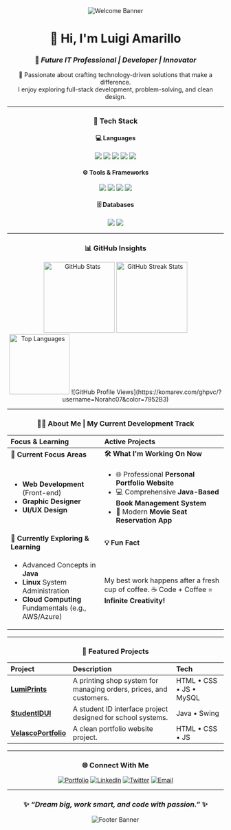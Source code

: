 <!-- ========================================= -->
<!-- ✨ Luigi Amarillo | Advanced GitHub README -->
<!-- ========================================= -->

<div align="center">

<img src="https://img.shields.io/badge/Welcome%20to%20Luigi%20Amarillo's%20Repo-%F0%9F%91%8B-%237952B3?style=for-the-badge&logo=github" alt="Welcome Banner"/>

# 👋 Hi, I'm **Luigi Amarillo**  
### 🚀 *Future IT Professional | Developer | Innovator*

🌟 Passionate about crafting technology-driven solutions that make a difference.  
I enjoy exploring full-stack development, problem-solving, and clean design.

---

### 🧠 **Tech Stack**

#### 💻 Languages
<div>
  <img src="https://img.shields.io/badge/HTML5-%23E34F26.svg?style=for-the-badge&logo=html5&logoColor=white"/>
  <img src="https://img.shields.io/badge/CSS3-%231572B6.svg?style=for-the-badge&logo=css3&logoColor=white"/>
  <img src="https://img.shields.io/badge/JavaScript-%23F7DF1E.svg?style=for-the-badge&logo=javascript&logoColor=black"/>
  <img src="https://img.shields.io/badge/Python-%233776AB.svg?style=for-the-badge&logo=python&logoColor=white"/>
  <img src="https://img.shields.io/badge/Java-%23007396.svg?style=for-the-badge&logo=openjdk&logoColor=white"/>
</div>

#### ⚙️ Tools & Frameworks
<div>
  <img src="https://img.shields.io/badge/React-%2361DAFB.svg?style=for-the-badge&logo=react&logoColor=black"/>
  <img src="https://img.shields.io/badge/Node.js-%23339933.svg?style=for-the-badge&logo=node.js&logoColor=white"/>
  <img src="https://img.shields.io/badge/Git-%23F05033.svg?style=for-the-badge&logo=git&logoColor=white"/>
  <img src="https://img.shields.io/badge/Docker-%232496ED.svg?style=for-the-badge&logo=docker&logoColor=white"/>
</div>

#### 🗄️ Databases
<div>
  <img src="https://img.shields.io/badge/MySQL-%234479A1.svg?style=for-the-badge&logo=mysql&logoColor=white"/>
  <img src="https://img.shields.io/badge/MongoDB-%2347A248.svg?style=for-the-badge&logo=mongodb&logoColor=white"/>
</div>

---

### 📊 **GitHub Insights**

<div align="center">
  <img src="https://github-readme-stats.vercel.app/api?username=Norahc07&show_icons=true&theme=tokyonight&hide_border=true&include_all_commits=true&count_private=true" height="165" alt="GitHub Stats"/>
  <img src="https://github-readme-streak-stats.herokuapp.com?user=Norahc07&theme=tokyonight&hide_border=true" height="165" alt="GitHub Streak Stats"/>
  <br>
  <img src="https://github-readme-stats.vercel.app/api/top-langs/?username=Norahc07&layout=compact&theme=tokyonight&hide_border=true" height="140" alt="Top Languages"/>
  ![GitHub Profile Views](https://komarev.com/ghpvc/?username=Norahc07&color=7952B3)
</div>

---

### 🧑‍💻 **About Me | My Current Development Track**

| Focus & Learning | Active Projects |
| :--- | :--- |
| **🚀 Current Focus Areas** | **🛠️ What I'm Working On Now** |
| <ul><li>**Web Development** (Front-end)</li><li>**Graphic Designer**</li><li>**UI/UX Design**</li></ul> | <ul><li>🌐 Professional **Personal Portfolio Website**</li><li>💻 Comprehensive **Java-Based Book Management System**</li><li>🎥 Modern **Movie Seat Reservation App**</li></ul> |
| **🧠 Currently Exploring & Learning** | **💡 Fun Fact** |
| <ul><li>Advanced Concepts in **Java**</li><li>**Linux** System Administration</li><li>**Cloud Computing** Fundamentals (e.g., AWS/Azure)</li></ul> | My best work happens after a fresh cup of coffee. ☕ Code + Coffee = **Infinite Creativity!** |

---

### 💼 **Featured Projects**

| Project | Description | Tech |
|:--------|:-------------|:-----|
| [**LumiPrints**](https://github.com/Norahc07/LumiPrints) | A printing shop system for managing orders, prices, and customers. | HTML • CSS • JS • MySQL |
| [**StudentIDUI**](https://github.com/Norahc07/StudentIDUI) | A student ID interface project designed for school systems. | Java • Swing |
| [**VelascoPortfolio**](https://github.com/Norahc07/VelascoPortfolio) | A clean portfolio website project. | HTML • CSS • JS |

---

### 🌐 **Connect With Me**

<div align="center">
  <a href="#"><img src="https://img.shields.io/badge/Portfolio-%230077B5.svg?style=for-the-badge&logo=google-chrome&logoColor=white" alt="Portfolio"/></a>
  <a href="#"><img src="https://img.shields.io/badge/LinkedIn-%230077B5.svg?style=for-the-badge&logo=linkedin&logoColor=white" alt="LinkedIn"/></a>
  <a href="#"><img src="https://img.shields.io/badge/Twitter-%231DA1F2.svg?style=for-the-badge&logo=twitter&logoColor=white" alt="Twitter"/></a>
  <a href="mailto:youremail@example.com"><img src="https://img.shields.io/badge/Email-%23EA4335.svg?style=for-the-badge&logo=gmail&logoColor=white" alt="Email"/></a>
</div>

---

### ✨ *“Dream big, work smart, and code with passion.”* ✨

![Footer Banner](https://capsule-render.vercel.app/api?type=waving&color=7952B3&height=120&section=footer&text=Thanks%20for%20visiting!%20💜&fontSize=20&fontColor=ffffff)

</div>
